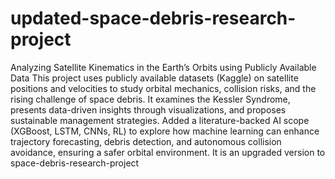 # updated-space-debris-research-project
Analyzing Satellite Kinematics in the Earth’s Orbits using Publicly Available Data 
This project uses publicly available datasets (Kaggle) on satellite positions and velocities to study orbital mechanics, collision risks, and the rising challenge of space debris. It examines the Kessler Syndrome, presents data-driven insights through visualizations, and proposes sustainable management strategies. Added a literature-backed AI scope (XGBoost, LSTM, CNNs, RL) to explore how machine learning can enhance trajectory forecasting, debris detection, and autonomous collision avoidance, ensuring a safer orbital environment.
It is an upgraded version to space-debris-research-project
